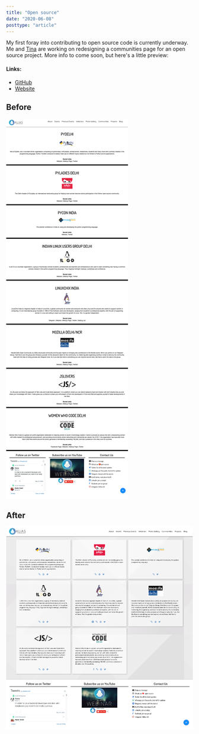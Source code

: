 ```yaml
---
title: "Open source"
date: "2020-06-08"
posttype: "article"
---
```


My first foray into contributing to open source code is currently underway. Me and [Tina](https://github.com/longevitytina) are working on redesigning a communities page for an open source project. More info to come soon, but here's a little preview:

#### Links:
 * [GitHub](https://github.com/asetalias/asetalias.github.io/pull/216)
 * [Website](https://asetalias.in/communities.html)

 ## Before
![Before image](before.png)

 ## After
 ![After image](after.png)